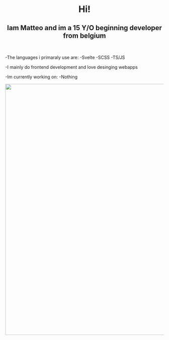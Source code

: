 <center>
    <h1>Hi!</h1>
<h2>Iam Matteo and im a 15 Y/O beginning developer from belgium</h2>
</center>

<br>

-The languages i primaraly use are:
     -Svelte
     -SCSS
     -TS/JS

-I mainly do frontend development and love desinging webapps

-Im currently working on:
     -Nothing

<center>
    <a href="https://github.com/ryo-ma/github-profile-trophy">
        <img width=800 src="https://github-profile-trophy.vercel.app/?username=matte0s&column=8&theme=radical&no-frame=true"/>
    </a>
</center>
